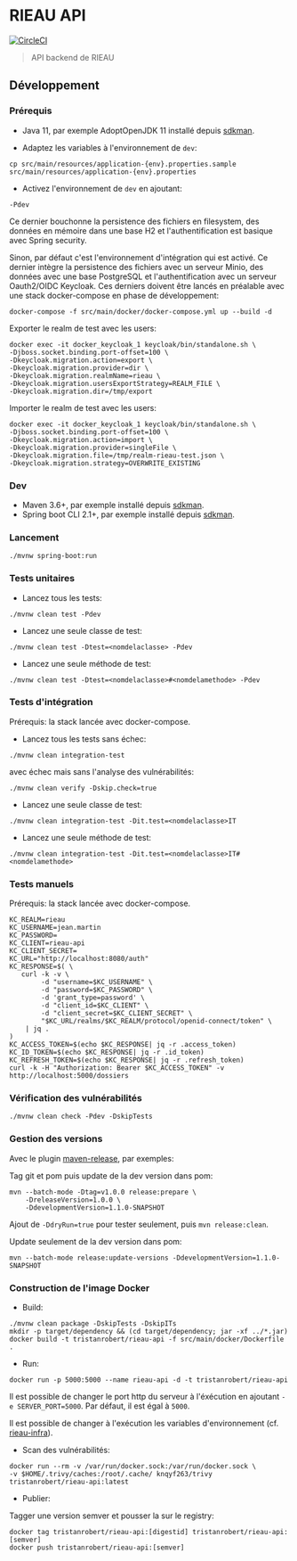 # RIEAU API

[![CircleCI](https://circleci.com/gh/MTES-MCT/rieau-api/tree/master.svg?style=svg)](https://circleci.com/gh/MTES-MCT/rieau-api/tree/master)

> API backend de RIEAU

## Développement

### Prérequis

* Java 11, par exemple AdoptOpenJDK 11 installé depuis [sdkman](https://sdkman.io).

* Adaptez les variables à l'environnement de `dev`:

```shell
cp src/main/resources/application-{env}.properties.sample src/main/resources/application-{env}.properties
```

* Activez l'environnement de `dev` en ajoutant:

```shell
-Pdev
```

Ce dernier bouchonne la persistence des fichiers en filesystem, des données en mémoire dans une base H2 et l'authentification est basique avec Spring security.

Sinon, par défaut c'est l'environnement d'intégration qui est activé. Ce dernier intègre la persistence des fichiers avec un serveur Minio, des données avec une base PostgreSQL et l'authentification avec un serveur Oauth2/OIDC Keycloak. Ces derniers doivent être lancés en préalable avec une stack docker-compose en phase de développement:

```shell
docker-compose -f src/main/docker/docker-compose.yml up --build -d
```

Exporter le realm de test avec les users:

```shell
docker exec -it docker_keycloak_1 keycloak/bin/standalone.sh \
-Djboss.socket.binding.port-offset=100 \
-Dkeycloak.migration.action=export \
-Dkeycloak.migration.provider=dir \
-Dkeycloak.migration.realmName=rieau \
-Dkeycloak.migration.usersExportStrategy=REALM_FILE \
-Dkeycloak.migration.dir=/tmp/export
```

Importer le realm de test avec les users:

```shell
docker exec -it docker_keycloak_1 keycloak/bin/standalone.sh \
-Djboss.socket.binding.port-offset=100 \
-Dkeycloak.migration.action=import \
-Dkeycloak.migration.provider=singleFile \
-Dkeycloak.migration.file=/tmp/realm-rieau-test.json \
-Dkeycloak.migration.strategy=OVERWRITE_EXISTING
```

### Dev

* Maven 3.6+, par exemple installé depuis [sdkman](https://sdkman.io).
* Spring boot CLI 2.1+, par exemple installé depuis [sdkman](https://sdkman.io).

### Lancement

```shell
./mvnw spring-boot:run
```

### Tests unitaires

* Lancez tous les tests:

```shell
./mvnw clean test -Pdev
```

* Lancez une seule classe de test:

```shell
./mvnw clean test -Dtest=<nomdelaclasse> -Pdev
```

* Lancez une seule méthode de test:

```shell
./mvnw clean test -Dtest=<nomdelaclasse>#<nomdelamethode> -Pdev
```

### Tests d'intégration

Prérequis: la stack lancée avec docker-compose.

* Lancez tous les tests sans échec:

```shell
./mvnw clean integration-test
```

avec échec mais sans l'analyse des vulnérabilités:

```shell
./mvnw clean verify -Dskip.check=true
```

* Lancez une seule classe de test:

```shell
./mvnw clean integration-test -Dit.test=<nomdelaclasse>IT
```

* Lancez une seule méthode de test:

```shell
./mvnw clean integration-test -Dit.test=<nomdelaclasse>IT#<nomdelamethode>
```

### Tests manuels

Prérequis: la stack lancée avec docker-compose.

```shell
KC_REALM=rieau
KC_USERNAME=jean.martin
KC_PASSWORD=
KC_CLIENT=rieau-api
KC_CLIENT_SECRET=
KC_URL="http://localhost:8080/auth"
KC_RESPONSE=$( \
   curl -k -v \
        -d "username=$KC_USERNAME" \
        -d "password=$KC_PASSWORD" \
        -d 'grant_type=password' \
        -d "client_id=$KC_CLIENT" \
        -d "client_secret=$KC_CLIENT_SECRET" \
        "$KC_URL/realms/$KC_REALM/protocol/openid-connect/token" \
    | jq .
)
KC_ACCESS_TOKEN=$(echo $KC_RESPONSE| jq -r .access_token)
KC_ID_TOKEN=$(echo $KC_RESPONSE| jq -r .id_token)
KC_REFRESH_TOKEN=$(echo $KC_RESPONSE| jq -r .refresh_token)
curl -k -H "Authorization: Bearer $KC_ACCESS_TOKEN" -v http://localhost:5000/dossiers
```

### Vérification des vulnérabilités

```shell
./mvnw clean check -Pdev -DskipTests
```

### Gestion des versions

Avec le plugin [maven-release](https://maven.apache.org/guides/mini/guide-releasing.html), par exemples:

Tag git et pom puis update de la dev version dans pom:

```shell
mvn --batch-mode -Dtag=v1.0.0 release:prepare \
    -DreleaseVersion=1.0.0 \
    -DdevelopmentVersion=1.1.0-SNAPSHOT
```

Ajout de `-DdryRun=true` pour tester seulement, puis `mvn release:clean`.

Update seulement de la dev version dans pom:

```shell
mvn --batch-mode release:update-versions -DdevelopmentVersion=1.1.0-SNAPSHOT
```

### Construction de l'image Docker

* Build:

```shell
./mvnw clean package -DskipTests -DskipITs
mkdir -p target/dependency && (cd target/dependency; jar -xf ../*.jar)
docker build -t tristanrobert/rieau-api -f src/main/docker/Dockerfile .
```

* Run:

```shell
docker run -p 5000:5000 --name rieau-api -d -t tristanrobert/rieau-api
```

Il est possible de changer le port http du serveur à l'éxécution en ajoutant `-e SERVER_PORT=5000`. Par défaut, il est égal à `5000`.

Il est possible de changer à l'exécution les variables d'environnement (cf. [rieau-infra](https://github.com/MTES-MCT/rieau-infra)).

* Scan des vulnérabilités:

```shell
docker run --rm -v /var/run/docker.sock:/var/run/docker.sock \
-v $HOME/.trivy/caches:/root/.cache/ knqyf263/trivy tristanrobert/rieau-api:latest
```

* Publier:

Tagger une version semver et pousser la sur le registry:

```shell
docker tag tristanrobert/rieau-api:[digestid] tristanrobert/rieau-api:[semver]
docker push tristanrobert/rieau-api:[semver]
```
